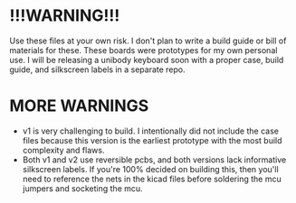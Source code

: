 # !!!WARNING!!!
Use these files at your own risk. I don't plan to write a build guide or bill of materials for these. These boards were prototypes for my own personal use. I will be releasing a unibody keyboard soon with a proper case, build guide, and silkscreen labels in a separate repo.

# MORE WARNINGS
- v1 is very challenging to build. I intentionally did not include the case files because this version is the earliest prototype with the most build complexity and flaws.
- Both v1 and v2 use reversible pcbs, and both versions lack informative silkscreen labels. If you're 100% decided on building this, then you'll need to reference the nets in the kicad files before soldering the mcu jumpers and socketing the mcu.
